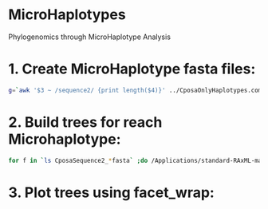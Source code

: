 # MicroHaplotypes
Phylogenomics through MicroHaplotype Analysis

# 1. Create MicroHaplotype fasta files:
```bash
g=`awk '$3 ~ /sequence2/ {print length($4)}' ../CposaOnlyHaplotypes.complete.txt | head -1`; for f in $(seq 1 50 $g); do awk -v var=$f '$3 ~ /sequence2/ {print ">" $1 "\n" substr($4, var, 50)}' ../CposaOnlyHaplotypes.complete.txt >> CposaSequence2_${f}.fasta; done
```
# 2. Build trees for reach Microhaplotype:
```bash
for f in `ls CposaSequence2_*fasta` ;do /Applications/standard-RAxML-master/raxmlHPC-SSE3 -f a -m BINGAMMA -n ${f/\.fasta/}.nwk -s $f -p 12345 -x 12345 -# 100; done
```
# 3. Plot trees using facet_wrap:
